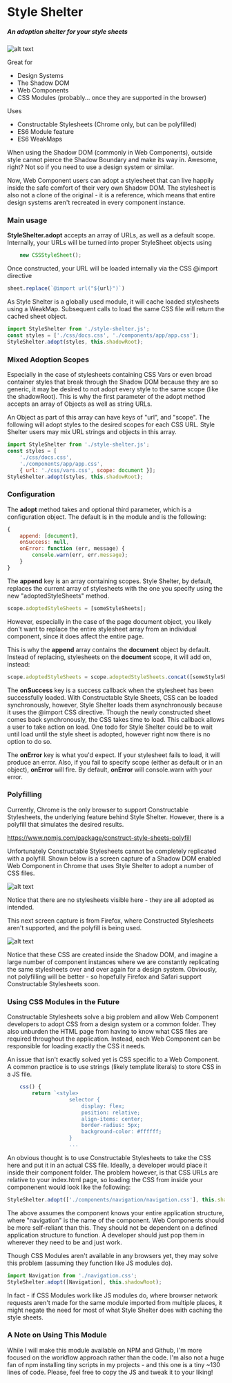 # Style Shelter
##### An adoption shelter for your style sheets

![alt text](adopt-a-style.png "Adopt-a-Style")

Great for 
+ Design Systems
+ The Shadow DOM
+ Web Components
+ CSS Modules (probably... once they are supported in the browser) 

Uses
+ Constructable Stylesheets (Chrome only, but can be polyfilled)
+ ES6 Module feature
+ ES6 WeakMaps

When using the Shadow DOM (commonly in Web Components), outside style cannot pierce
the Shadow Boundary and make its way in. Awesome, right? Not so if you need to use a design
system or similar.

Now, Web Component users can adopt a stylesheet that can live happily inside the safe comfort
of their very own Shadow DOM. The stylesheet is also not a clone of the original - it is a reference, which
means that entire design systems aren't recreated in every component instance.

### Main usage

**StyleShelter.adopt** accepts an array of URLs, as well as a default scope.
Internally, your URLs will be turned into proper StyleSheet objects using 

```javascript
    new CSSStyleSheet();
```

Once constructed, your URL will be loaded internally via the CSS @import directive

```javascript
sheet.replace(`@import url("${url}")`)
````

As Style Shelter is a globally used module, it will cache loaded stylesheets using
a WeakMap. Subsequent calls to load the same CSS file will return the cached sheet object.

```javascript
import StyleShelter from './style-shelter.js';
const styles = ['./css/docs.css', './components/app/app.css'];
StyleShelter.adopt(styles, this.shadowRoot);
```

### Mixed Adoption Scopes
Especially in the case of stylesheets containing CSS Vars or even broad container styles that 
break through the Shadow DOM because they are so generic, it may be desired to not adopt every style
to the same scope (like the shadowRoot). This is why the first parameter of the adopt method accepts
an array of Objects as well as string URLs.

An Object as part of this array can have keys of "url", and "scope". The following will adopt
styles to the desired scopes for each CSS URL. Style Shelter users may mix URL strings and objects 
in this array.

 
```javascript
import StyleShelter from './style-shelter.js';
const styles = [
    './css/docs.css', 
    './components/app/app.css', 
    { url: './css/vars.css', scope: document }];
StyleShelter.adopt(styles, this.shadowRoot);
```

### Configuration
The **adopt** method takes and optional third parameter, which is a configuration object. The default
is in the module and is the following:

```javascript
{
    append: [document],
    onSuccess: null,
    onError: function (err, message) {
        console.warn(err, err.message);
    }
}
```

The **append** key is an array containing scopes. Style Shelter, by default, replaces
the current array of stylesheets with the one you specify using the new "adoptedStyleSheets" method.

```javascript
scope.adoptedStyleSheets = [someStyleSheets];
```

However, especially in the case of the page document object, you likely don't want to
replace the entire stylesheet array from an individual component, since it does affect the entire page.

This is why the **append** array contains the **document** object by default. Instead of replacing, stylesheets on the **document**
scope, it will add on, instead:

```javascript
scope.adoptedStyleSheets = scope.adoptedStyleSheets.concat([someStyleSheets]);
```

The **onSuccess** key is a success callback when the stylesheet has been successfully loaded.
With Constructable Style Sheets, CSS can be loaded synchronously, however, Style Shelter loads them
asynchronously because it uses the @import CSS directive. Though the newly constructed sheet comes back synchronously,
the CSS takes time to load. This callback allows a user to take action on load. One todo for Style Shelter could be to 
wait until load until the style sheet is adopted, however right now there is no option to do so.

The **onError** key is what you'd expect. If your stylesheet fails to load, it will produce an error. Also, if you fail
to specify scope (either as default or in an object), **onError** will fire. By default, **onError** will console.warn with your error.

### Polyfilling
Currently, Chrome is the only browser to support Constructable Stylesheets, the underlying feature behind Style Shelter. However, there is
a polyfill that simulates the desired results.

https://www.npmjs.com/package/construct-style-sheets-polyfill

Unfortunately Constructable Stylesheets cannot be completely replicated with a polyfill.
Shown below is a screen capture of a Shadow DOM enabled Web Component in Chrome that uses Style Shelter to adopt a number of CSS files.
 
![alt text](chrome-nopolyfill.png "Chrome without polyfill usage")

Notice that there are no stylesheets visible here - they are all adopted as intended.

This next screen capture is from Firefox, where Constructed Stylesheets aren't supported, and the polyfill is being used.

![alt text](firefox-withpolyfill.png "Firefox with polyfill usage")

Notice that these CSS are created inside the Shadow DOM, and imagine a large number
of component instances where we are constantly replicating the same stylesheets over and over again
for a design system. Obviously, not polyfilling will be better - so hopefully Firefox and Safari support Constructable Stylesheets soon.

### Using CSS Modules in the Future

Constructable Stylesheets solve a big problem and allow Web Component developers to adopt CSS from a design system or a common folder. They also unburden
the HTML page from having to know what CSS files are required throughout the application. Instead, each Web Component can be responsible for
loading exactly the CSS it needs.

An issue that isn't exactly solved yet is CSS specific to a Web Component. A common practice is to use strings (likely template literals) to store
CSS in a JS file.

```javascript
    css() {
        return `<style>
                    selector {
                        display: flex;
                        position: relative;
                        align-items: center;
                        border-radius: 5px;
                        background-color: #ffffff;
                    }
                    ...
```

An obvious thought is to use Constructable Stylesheets to take the CSS here and
put it in an actual CSS file. Ideally, a developer would place it inside their component folder.
The problem however, is that CSS URLs are relative to your index.html page, so loading the CSS from inside your componenent would look like the following:

```javascript
StyleShelter.adopt(['./components/navigation/navigation.css'], this.shadowRoot);
```

The above assumes the component knows your entire application structure, where "navigation" is the name of the component. Web Components should be more self-reliant than this.
They should not be dependent on a defined application structure to function. A developer should just pop them in wherever they need 
to be and just work.

Though CSS Modules aren't available in any browsers yet, they may solve this problem (assuming they function like JS modules do).

```javascript
import Navigation from './navigation.css';
StyleShelter.adopt([Navigation], this.shadowRoot);
```

In fact - if CSS Modules work like JS modules do, where browser network requests aren't made for the same module imported from multiple places,
it might negate the need for most of what Style Shelter does with caching the style sheets.

### A Note on Using This Module

While I will make this module available on NPM and Github, I'm more focused on the workflow approach rather than
the code. I'm also not a huge fan of npm installing tiny scripts in my projects - and this one is a tiny ~130 lines of code. 
Please, feel free to copy the JS and tweak it to your liking!
